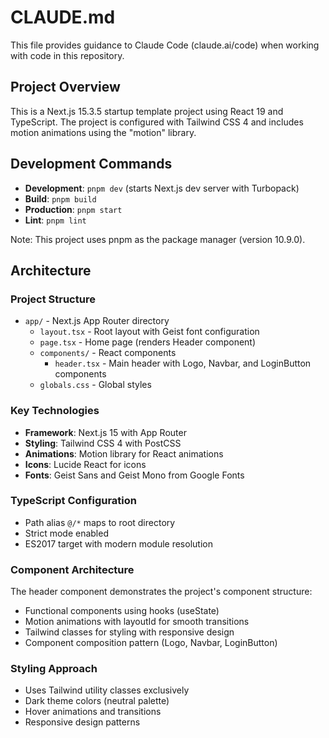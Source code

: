 # CLAUDE.md

This file provides guidance to Claude Code (claude.ai/code) when working with code in this repository.

## Project Overview

This is a Next.js 15.3.5 startup template project using React 19 and TypeScript. The project is configured with Tailwind CSS 4 and includes motion animations using the "motion" library.

## Development Commands

- **Development**: `pnpm dev` (starts Next.js dev server with Turbopack)
- **Build**: `pnpm build` 
- **Production**: `pnpm start`
- **Lint**: `pnpm lint`

Note: This project uses pnpm as the package manager (version 10.9.0).

## Architecture

### Project Structure
- `app/` - Next.js App Router directory
  - `layout.tsx` - Root layout with Geist font configuration
  - `page.tsx` - Home page (renders Header component)
  - `components/` - React components
    - `header.tsx` - Main header with Logo, Navbar, and LoginButton components
  - `globals.css` - Global styles

### Key Technologies
- **Framework**: Next.js 15 with App Router
- **Styling**: Tailwind CSS 4 with PostCSS
- **Animations**: Motion library for React animations
- **Icons**: Lucide React for icons
- **Fonts**: Geist Sans and Geist Mono from Google Fonts

### TypeScript Configuration
- Path alias `@/*` maps to root directory
- Strict mode enabled
- ES2017 target with modern module resolution

### Component Architecture
The header component demonstrates the project's component structure:
- Functional components using hooks (useState)
- Motion animations with layoutId for smooth transitions
- Tailwind classes for styling with responsive design
- Component composition pattern (Logo, Navbar, LoginButton)

### Styling Approach
- Uses Tailwind utility classes exclusively
- Dark theme colors (neutral palette)
- Hover animations and transitions
- Responsive design patterns